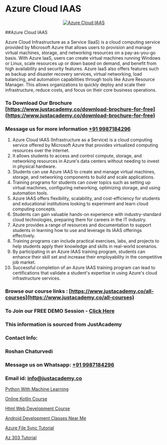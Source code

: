 # Azure Cloud IAAS

<p align="center">
  <a href="https://justacademy.co/course-detail/microsoft-azure-training">
    <img src="https://justacademy.co/storage2/course_image/1708336833_course_image.png" alt="Azure Cloud IAAS">
  </a>
</p>
##Azure Cloud IAAS

Azure Cloud Infrastructure as a Service (IaaS) is a cloud computing service provided by Microsoft Azure that allows users to provision and manage virtual machines, storage, and networking resources on a pay-as-you-go basis. With Azure IaaS, users can create virtual machines running Windows or Linux, scale resources up or down based on demand, and benefit from high availability and security features. Azure IaaS also offers features such as backup and disaster recovery services, virtual networking, load balancing, and automation capabilities through tools like Azure Resource Manager. This allows organizations to quickly deploy and scale their infrastructure, reduce costs, and focus on their core business operations.
### To Download Our Brochure [https://www.justacademy.co/download-brochure-for-free](https://www.justacademy.co/download-brochure-for-free)
### Message us for more information [+91 9987184296](https://api.whatsapp.com/send?phone=919987184296)
1) Azure Cloud IAAS (Infrastructure as a Service) is a cloud computing service offered by Microsoft Azure that provides virtualized computing resources over the internet.
2) It allows students to access and control compute, storage, and networking resources in Azure's data centers without needing to invest in physical hardware.
3) Students can use Azure IAAS to create and manage virtual machines, storage, and networking components to build and scale applications.
4) Training programs for students can cover topics such as setting up virtual machines, configuring networking, optimizing storage, and using automation tools.
5) Azure IAAS offers flexibility, scalability, and cost-efficiency for students and educational institutions looking to experiment and learn cloud computing concepts.
6) Students can gain valuable hands-on experience with industry-standard cloud technologies, preparing them for careers in the IT industry.
7) Azure provides a range of resources and documentation to support students in learning how to use and leverage its IAAS offerings effectively.
8) Training programs can include practical exercises, labs, and projects to help students apply their knowledge and skills in real-world scenarios.
9) By participating in an Azure IAAS training program, students can enhance their skill set and increase their employability in the competitive job market.
10) Successful completion of an Azure IAAS training program can lead to certifications that validate a student's expertise in using Azure's cloud infrastructure services.

### Browse our course links : [https://www.justacademy.co/all-courses](https://www.justacademy.co/all-courses) 
### To Join our FREE DEMO Session - [Click Here](https://www.justacademy.co/register-for-course-demo)


### This information is sourced from JustAcademy
### Contact Info:
### Roshan Chaturvedi
### Message us on Whatsapp: [+91 9987184296](https://api.whatsapp.com/send?phone=919987184296)
### Email id: [info@justacademy.co](mailto:info@justacademy.co)
                
[Python With Machine Learning](https://www.linkedin.com/pulse/python-machine-learning-justacademy-coventry-awjve?trackingId=WCqFXWEm7zLvUQ5B2gyNcw%3D%3D&lipi=urn%3Ali%3Apage%3Ad_flagship3_company_admin%3BJZ1BlOL5QLWznvJO1ReiaA%3D%3D)

[Online Kotlin Course](https://www.linkedin.com/pulse/online-kotlin-course-justacademy-delhi-tcmnf/)

[Html Web Development Course](https://medium.com/@kamblerajas684/html-web-development-course-a83300a70e54)

[Android Development Classes Near Me](https://medium.com/@kumarishimmi99/android-development-classes-near-me-453c493ed1dd)

[Azure File Sync Tutorial](https://justacademyin.github.io/justacademy/azure-file-sync-tutorial)

[Az 303 Tutorial](https://justacademyin.github.io/justacademy/az-303-tutorial)

